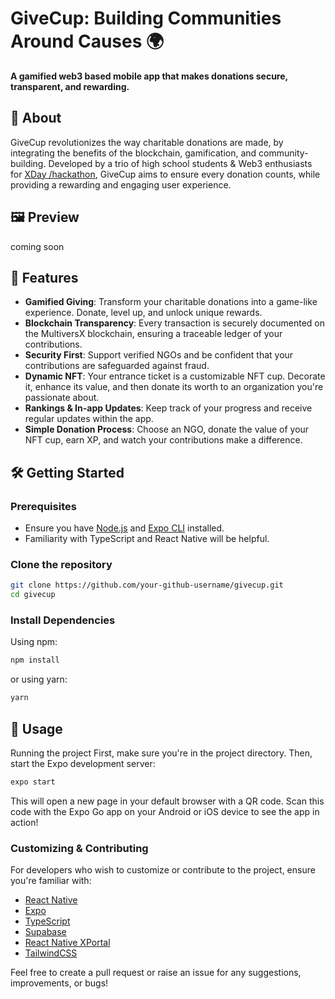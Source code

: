 # GiveCup: Building Communities Around Causes 🌍
**A gamified web3 based mobile app that makes donations secure, transparent, and rewarding.**

## 📜 About
GiveCup revolutionizes the way charitable donations are made, by integrating the benefits of the blockchain, gamification, and community-building. Developed by a trio of high school students & Web3 enthusiasts for [XDay /hackathon](https://xday.com/hackathon), GiveCup aims to ensure every donation counts, while providing a rewarding and engaging user experience.

## 🖼 Preview
coming soon

## 🚀 Features
- **Gamified Giving**: Transform your charitable donations into a game-like experience. Donate, level up, and unlock unique rewards.
- **Blockchain Transparency**: Every transaction is securely documented on the MultiversX blockchain, ensuring a traceable ledger of your contributions.
- **Security First**: Support verified NGOs and be confident that your contributions are safeguarded against fraud.
- **Dynamic NFT**: Your entrance ticket is a customizable NFT cup. Decorate it, enhance its value, and then donate its worth to an organization you're passionate about.
- **Rankings & In-app Updates**: Keep track of your progress and receive regular updates within the app.
- **Simple Donation Process**: Choose an NGO, donate the value of your NFT cup, earn XP, and watch your contributions make a difference.

## 🛠 Getting Started

### Prerequisites
- Ensure you have [Node.js](https://nodejs.org/) and [Expo CLI](https://docs.expo.dev/get-started/installation/) installed.
- Familiarity with TypeScript and React Native will be helpful.

### Clone the repository
```bash
git clone https://github.com/your-github-username/givecup.git
cd givecup
```
### Install Dependencies
Using npm:
```bash
npm install
```

or using yarn:
```bash
yarn
```

## 📖 Usage
Running the project
First, make sure you're in the project directory. Then, start the Expo development server:
```bash
expo start
```
This will open a new page in your default browser with a QR code. Scan this code with the Expo Go app on your Android or iOS device to see the app in action!

### Customizing & Contributing
For developers who wish to customize or contribute to the project, ensure you're familiar with:
- [React Native](https://reactnative.dev/)
- [Expo](https://expo.dev/)
- [TypeScript](https://www.typescriptlang.org/)
- [Supabase](https://supabase.io/)
- [React Native XPortal](https://github.com/sash20m/react-native-xportal)
- [TailwindCSS](https://tailwindcss.com/)

Feel free to create a pull request or raise an issue for any suggestions, improvements, or bugs!
